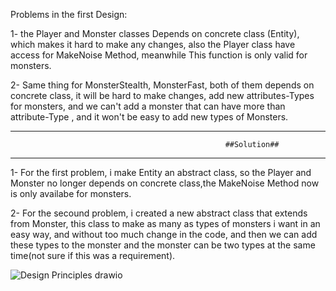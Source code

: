 Problems in the first Design:

1- the Player and Monster classes Depends on concrete class (Entity), which makes it hard to make any changes, also the Player class have access for
MakeNoise Method, meanwhile This function is only valid for monsters.



2- Same thing for MonsterStealth, MonsterFast, both of them depends on concrete class, it will be hard to make changes, add new attributes-Types for monsters,
and we can't add a monster that can have more than attribute-Type , and it won't be easy to add new types of Monsters.

----------------------------------------------------------------------------------------------------------
                                                    ##Solution##
----------------------------------------------------------------------------------------------------------


1- For the first problem, i make Entity an abstract class, so the Player and Monster no longer depends on concrete class,the MakeNoise Method now is only availabe for
monsters.



2- For the secound problem, i created a new abstract class that extends from Monster, this class to make as many as types of monsters i want in an easy way, and without
too much change in the code, and then we can add these types to the monster and the monster can be two types at the same time(not sure if this was a requirement).


![Design Principles drawio](https://user-images.githubusercontent.com/58006991/194781660-a122ae2e-a01c-4421-a3ed-353aafc7ecd7.png)
